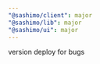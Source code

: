 ```yaml
---
"@sashimo/client": major
"@sashimo/lib": major
"@sashimo/ui": major
---
```


version deploy for bugs
